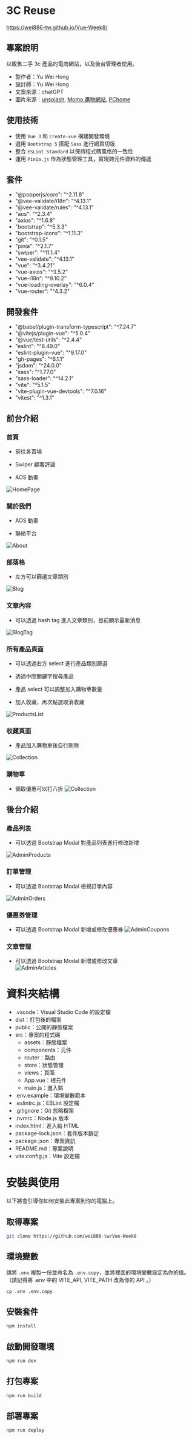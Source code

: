 # 3C Reuse

https://wei886-tw.github.io/Vue-Week8/

## 專案說明

以販售二手 3c 產品的電商網站，以及後台管理者使用。

- 製作者：Yu Wei Hong
- 設計師：Yu Wei Hong
- 文案來源：chatGPT
- 圖片來源：[unsplash](https://unsplash.com/), [Momo 購物網站](https://www.momoshop.com.tw/main/Main.jsp), [PChome](https://24h.pchome.com.tw/?gad_source=1&gclid=Cj0KCQjw7ZO0BhDYARIsAFttkCgRq_VgBVPATLz4aHpMQtxOdaagNxkLWnaWP8Q65eIcZanICHZKWdwaAmkrEALw_wcB)

## 使用技術

- 使用 `Vue 3` 和 `create-vue` 構建開發環境
- 選用 `Bootstrap 5` 搭配 `Sass` 進行網頁切版
- 整合 `ESLint Standard` 以保持程式碼風格的一致性
- 運用 `Pinia.js` 作為狀態管理工具，實現跨元件資料的傳遞

## 套件
* "@popperjs/core": "^2.11.8"
* "@vee-validate/i18n": "^4.13.1"
* "@vee-validate/rules": "^4.13.1"
* "aos": "^2.3.4"
* "axios": "^1.6.8"
* "bootstrap": "^5.3.3"
* "bootstrap-icons": "^1.11.3"
* "git": "^0.1.5"
* "pinia": "^2.1.7"
* "swiper": "^11.1.4"
* "vee-validate": "^4.13.1"
* "vue": "^3.4.21"
* "vue-axios": "^3.5.2"
* "vue-i18n": "^9.10.2"
* "vue-loading-overlay": "^6.0.4"
* "vue-router": "^4.3.2"

## 開發套件
* "@babel/plugin-transform-typescript": "^7.24.7"
* "@vitejs/plugin-vue": "^5.0.4"
* "@vue/test-utils": "^2.4.4"
* "eslint": "^8.49.0"
* "eslint-plugin-vue": "^9.17.0"
* "gh-pages": "^6.1.1"
* "jsdom": "^24.0.0"
* "sass": "^1.77.0"
* "sass-loader": "^14.2.1"
* "vite": "^5.1.5"
* "vite-plugin-vue-devtools": "^7.0.16"
* "vitest": "^1.3.1"

## 前台介紹

### 首頁

- 前往各賣場  

- Swiper 顧客評論  

- AOS 動畫

![HomePage](https://raw.githubusercontent.com/wei886-tw/3cReuse-pic/main/HomePage.jpeg)

### 關於我們

- AOS 動畫

- 聯絡平台
  
![About](https://raw.githubusercontent.com/wei886-tw/3cReuse-pic/main/About.png)

### 部落格

- 左方可以篩選文章類別
  
![Blog](https://raw.githubusercontent.com/wei886-tw/3cReuse-pic/main/Blog.png)

### 文章內容

- 可以透過 hash tag 進入文章類別，目前顯示最新消息
  
![BlogTag](https://raw.githubusercontent.com/wei886-tw/3cReuse-pic/main/BlogTag.jpeg)

### 所有產品頁面

- 可以透過右方 select 進行產品類別篩選

- 透過中間關鍵字搜尋產品  

- 產品 select 可以調整加入購物車數量

- 加入收藏，再次點選取消收藏
  
![ProductsList](https://raw.githubusercontent.com/wei886-tw/3cReuse-pic/main/ProductsList.jpg)

### 收藏頁面

- 產品加入購物車後自行刪除
  
![Collection](https://raw.githubusercontent.com/wei886-tw/3cReuse-pic/main/Collection.jpg)

### 購物車

- 領取優惠可以打八折
![Collection](https://raw.githubusercontent.com/wei886-tw/3cReuse-pic/main/UserCart.png)

## 後台介紹  

### 產品列表  

- 可以透過 Bootstrap Modal 對產品列表進行修改新增  

![AdminProducts](https://raw.githubusercontent.com/wei886-tw/3cReuse-pic/main/AdminProducts.png)


### 訂單管理  

- 可以透過 Bootstrap Modal 檢視訂單內容  

![AdminOrders](https://raw.githubusercontent.com/wei886-tw/3cReuse-pic/main/AdminOrders.png)

### 優惠券管理  

- 可以透過 Bootstrap Modal 新增或修改優惠券
![AdminCoupons](https://raw.githubusercontent.com/wei886-tw/3cReuse-pic/main/AdminCoupons.png)


### 文章管理  

- 可以透過 Bootstrap Modal 新增或修改文章  
![AdminArticles](https://raw.githubusercontent.com/wei886-tw/3cReuse-pic/main/AdminArticles.png)

# 資料夾結構
- .vscode：Visual Studio Code 的設定檔
- dist：打包後的檔案
- public：公開的靜態檔案
- src：專案的程式碼
  - assets：靜態檔案
  - components：元件
  - router：路由
  - store：狀態管理
  - views：頁面
  - App.vue：根元件
  - main.js：進入點
- .env.example：環境變數範本
- .eslintrc.js：ESLint 設定檔
- .gitignore：Git 忽略檔案
- .nvmrc：Node.js 版本
- index.html：進入點 HTML
- package-lock.json：套件版本鎖定
- package.json：專案資訊
- README.md：專案說明
- vite.config.js：Vite 設定檔

# 安裝與使用
以下將會引導你如何安裝此專案到你的電腦上。

## 取得專案
```bash
git clone https://github.com/wei886-tw/Vue-Week8 
```

## 環境變數
請將 `.env` 複製一份並命名為 `.env.copy`，並將裡面的環境變數設定為你的值。
（請記得將 .env 中的 VITE_API, VITE_PATH 改為你的 API 。）
```bash
cp .env .env.copy
```

## 安裝套件
```bash
npm install 
```

## 啟動開發環境
```bash
npm run dev
```

## 打包專案
```bash
npm run build
```

## 部署專案
```bash
npm run deploy
```




